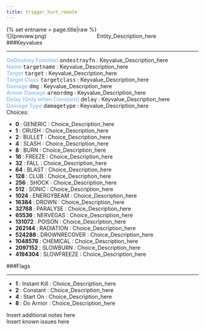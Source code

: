 ```yaml
---
title: trigger_hurt_remote
---
```

<div>{% set entname = page.title|raw %}</div>
<div class="container previewimg">
<div class="columns">
<div class="imagepadding column col-auto" markdown="1">![](preview.png)</div>
<div class="column">Entity_Description_here</div>
</div>
</div>
###Keyvalues
<hr>
<div class="entityentry" markdown="1">
<span style="color:#9fc5e8;"><b>OnDestroy Function</b></span> <kbd  class="tooltip" data-tooltip="string">ondestroyfn</kbd> :
Keyvalue_Description_here
</div>
<div class="entityentry" markdown="1">
<span style="color:#9fc5e8;"><b>Name</b></span> <kbd  class="tooltip" data-tooltip="target_source">targetname</kbd> :
Keyvalue_Description_here
</div>
<div class="entityentry" markdown="1">
<span style="color:#9fc5e8;"><b>Target</b></span> <kbd  class="tooltip" data-tooltip="target_destination">target</kbd> :
Keyvalue_Description_here
</div>
<div class="entityentry" markdown="1">
<span style="color:#9fc5e8;"><b>Target Class</b></span> <kbd  class="tooltip" data-tooltip="string">targetclass</kbd> :
Keyvalue_Description_here
</div>
<div class="entityentry" markdown="1">
<span style="color:#9fc5e8;"><b>Damage</b></span> <kbd  class="tooltip" data-tooltip="integer">dmg</kbd> :
Keyvalue_Description_here
</div>
<div class="entityentry" markdown="1">
<span style="color:#9fc5e8;"><b>Armor Damage</b></span> <kbd  class="tooltip" data-tooltip="integer">armordmg</kbd> :
Keyvalue_Description_here
</div>
<div class="entityentry" markdown="1">
<span style="color:#9fc5e8;"><b>Delay (Only when Constant)</b></span> <kbd  class="tooltip" data-tooltip="string">delay</kbd> :
Keyvalue_Description_here
</div>
<div class="entityentry" markdown="1">
<span style="color:#9fc5e8;"><b>Damage Type</b></span> <kbd  class="tooltip" data-tooltip="choices">damagetype</kbd> :
Keyvalue_Description_here
<div class="accordion">
<input type="checkbox" id="accordion-1" name="accordion-checkbox" hidden>
<label class="accordion-header" for="accordion-1">
<i class="icon icon-arrow-right mr-1"></i>
Choices:
</label>
<div class="accordion-body">
<ul>
<li><b>0 </b> : GENERIC : Choice_Description_here</li>
<li><b>1 </b> : CRUSH : Choice_Description_here</li>
<li><b>2 </b> : BULLET : Choice_Description_here</li>
<li><b>4 </b> : SLASH : Choice_Description_here</li>
<li><b>8 </b> : BURN : Choice_Description_here</li>
<li><b>16 </b> : FREEZE : Choice_Description_here</li>
<li><b>32 </b> : FALL : Choice_Description_here</li>
<li><b>64 </b> : BLAST : Choice_Description_here</li>
<li><b>128 </b> : CLUB : Choice_Description_here</li>
<li><b>256 </b> : SHOCK : Choice_Description_here</li>
<li><b>512 </b> : SONIC : Choice_Description_here</li>
<li><b>1024 </b> : ENERGYBEAM : Choice_Description_here</li>
<li><b>16384 </b> : DROWN : Choice_Description_here</li>
<li><b>32768 </b> : PARALYSE : Choice_Description_here</li>
<li><b>65536 </b> : NERVEGAS : Choice_Description_here</li>
<li><b>131072 </b> : POISON : Choice_Description_here</li>
<li><b>262144 </b> : RADIATION : Choice_Description_here</li>
<li><b>524288 </b> : DROWNRECOVER : Choice_Description_here</li>
<li><b>1048576 </b> : CHEMICAL : Choice_Description_here</li>
<li><b>2097152 </b> : SLOWBURN : Choice_Description_here</li>
<li><b>4194304 </b> : SLOWFREEZE : Choice_Description_here</li>
</ul>
</div>
</div>
</div>
###Flags
<hr>
<div class="entityflags">
<ul>
<li class="imagepadding" markdown="1"><b>1 </b> : Instant Kill : Choice_Description_here</li>
<li class="imagepadding" markdown="1"><b>2 </b> : Constant : Choice_Description_here</li>
<li class="imagepadding" markdown="1"><b>4 </b> : Start On : Choice_Description_here</li>
<li class="imagepadding" markdown="1"><b>8 </b> : Do Armor : Choice_Description_here</li>
</ul>
</div>
<div class="notices blue">Insert additional notes here</div>
<div class="notices red">Insert known issues here</div>
